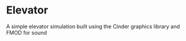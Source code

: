 # Elevator
A simple elevator simulation built using the Cinder graphics library and FMOD for sound 
